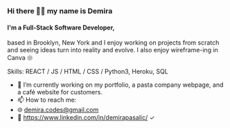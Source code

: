 


### Hi there 🤘🏻 my name is Demira
#### I'm a Full-Stack Software Developer,
based in Brooklyn, New York and I enjoy working on projects from scratch and seeing ideas turn into reality and evolve. 
I also enjoy wireframe-ing in Canva 𑁍 

Skills: REACT / JS / HTML / CSS / Python3, Heroku, SQL

- 🔭 I’m currently working on my portfolio, a pasta company webpage, and a café website for customers. 
- 📫 How to reach me:
- 🌐 demira.codes@gmail.com
- 🔎 https://www.linkedin.com/in/demirapasalic/  ✓
  



  



